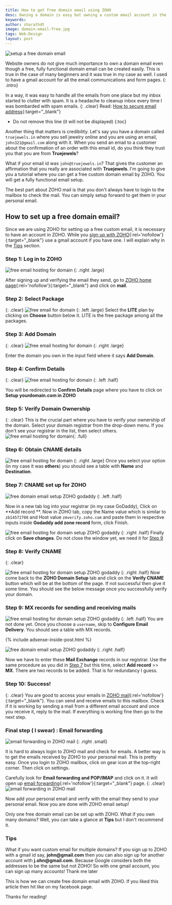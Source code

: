 ```yaml
---
title: How to get free domain email using ZOHO
desc: Owning a domain is easy but owning a custom email account in the domain name is not. Now with ZOHO it is easy to obtain a free domain email. Learn how to setup a domain email free with ZOHO.
keywords: 
author: sharathdt
image: domain-email-free.jpg
tags: Web-Design
layout: post
---
```


<img alt="setup a free domain email" title="free domain email" itemprop="thumbnailUrl" class="left half noborder" src="{{ site.url }}/thumbs/domain-email-free.jpg">

<i class="fa fa-quote-left fa-3x fa-pull-left fa-border"></i>Website owners do not give much importance to own a domain email even though a free, fully functional domain email can be created easily. This is true in the case of many beginners and it was true in my case as well. I used to have a gmail account for all the email communications and form pages.
{: .intro}

In a way, it was easy to handle all the emails from one place but my inbox started to clutter with spam. It is a headache to cleanup inbox every time I was bombarded with spam emails.
{: .clear}
Read: [How to secure email address](/how-to-add-form-option-to-jekyll-websites/#step-5-secure-your-email){:target="_blank"}

<div class="clear"></div>   


* Do not remove this line (it will not be displayed) 
{:toc}


Another thing that matters is credibility. Let's say you have a domain called ```truejewels.in``` where you sell jewelry online and you are using an email, ```john321@gmail.com``` along with it. When you send an email to a customer about the confirmation of an order with this email id, do you think they trust you that you are from **Truejewels**?

What if your email id was ```john@truejewels.in```? That gives the customer an affirmation that you really are associated with **Truejewels**. I'm going to give you a tutorial where you can get a free custom domain email by ZOHO. You will get a fully functional email setup.

The best part about ZOHO mail is that you don't always have to login to the mailbox to check the mail. You can simply setup forward to get them in your personal email.

## How to set up a free domain email?

Since we are using ZOHO for setting up a free custom email, it is necessary to have an account in ZOHO. While you [sign up with ZOHO](https://www.zoho.com/signup.html){:rel='nofollow'}{:target="_blank"} use a gmail account if you have one. I will explain why in the [Tips](#Tips) section.

### Step 1: Log in to ZOHO
![free email hosting for domain ](/images/setup-custom-domain-email-with-ZOHO.jpg)
{: .right .large}

After signing up and verifying the email they send, go to [ZOHO home page](https://home.zoho.com/home){:rel='nofollow'}{:target="_blank"} and click on **mail**.


### Step 2: Select Package
{: .clear}
![free email for domain](/images/setup-custom-domain-email-with-ZOHO-2.jpg)
{: .left .large}
Select the **LITE** plan by clicking on **Choose** button below it. LITE is the free package among all the packages.

### Step 3: Add Domain
{: .clear}
![free email hosting for domain](/images/setup-custom-domain-email-with-ZOHO-3.jpg)
{: .right .large}

Enter the domain you own in the input field where it says **Add Domain**.


### Step 4: Confirm Details
{: .clear}
![free email hosting for domain](/images/setup-custom-domain-email-with-ZOHO-4.jpg)
{: .left .half}

You will be redirected to **Confirm Details** page where you have to click on **Setup yourdomain.com in ZOHO**


### Step 5: Verify Domain Ownership
{: .clear}
This is the crucial part where you have to verify your ownership of the domain. Select your domain registrar from the drop-down menu. If you don't see your registrar in the list, then select others.
![free email hosting for domain](/images/setup-custom-domain-email-with-ZOHO-5.jpg){: .full}

### Step 6: Obtain CNAME details

![free email hosting for domain](/images/setup-custom-domain-email-with-ZOHO-6.jpg)
{: .right .large}
Once you select your option (in my case it was **others**) you should see a table with **Name** and **Destination**.


<div id="step7 clear"></div>
<p class="clear"></p>

### Step 7: CNAME set up for ZOHO
![free domain email setup ZOHO godaddy](/images/setup-custom-domain-email-with-ZOHO-7.jpg)
{: .left .half}

Now in a new tab log into your registrar (in my case GoDaddy), Click on **Add record **. Now in ZOHO tab, copy the Name value which is similar to ```zb14572708``` and Host value ```zmverify.zoho.com``` and paste them in respective inputs inside **Godaddy add zone record** form, click Finish.

<p class="clear"></p>

![free email hosting for domain setup ZOHO godaddy](/images/setup-custom-domain-email-with-ZOHO-8.jpg)
{: .right .half}
Finally click on **Save changes**. Do not close the window yet, we need it for <a href="#step9">Step 9</a>

### Step 8: Verify CNAME
{: .clear}

![free email hosting for domain setup ZOHO godaddy](/images/setup-custom-domain-email-with-ZOHO-9.jpg)
{: .right .half}
Now come back to the **ZOHO Domain Setup** tab and click on the **Verify CNAME** button which will be at the bottom of the page. If not successful then give it some time. You should see the below message once you successfully verify your domain.

<div id="step9 clear"></div>

### Step 9: MX records for sending and receiving mails

![free email hosting for domain setup ZOHO godaddy](/images/setup-custom-domain-email-with-ZOHO-10.jpg)
{: .left .half}
You are not done yet. Once you choose a ```username```, skip to **Configure Email Delivery**. You should see a table with MX records. 

<p class="clear"></p>

{% include adsense-inside-post.html %}


![free domain email setup ZOHO godaddy](/images/setup-custom-domain-email-with-ZOHO-11.jpg)
{: .right .half}

Now we have to enter these **Mail Exchange** records in our registrar. Use the same procedure as you did in <a href="#step7">Step 7</a> but this time, select **Add record** &gt;&gt; **MX**. There are two records to be added. That is for redundancy I guess.

### Step 10: Success!
{: .clear}
You are good to access your emails in [ZOHO mail](https://mail.zoho.com/){:rel='nofollow'}{:target="_blank"}. You can send and receive emails to this mailbox. Check if it is working by sending a mail from a different email account and once you receive it, reply to the mail. If everything is working fine then go to the next step.

### Final step ( I swear) : Email forwarding

![email forwarding in ZOHO mail](/images/setup-custom-domain-email-with-ZOHO-12.jpg)
{: .right .small}

It is hard to always login to ZOHO mail and check for emails. A better way is to get the emails received by ZOHO to your personal mail. This is pretty easy. Once you login to ZOHO mailbox, click on gear icon at the top-right corner. Then click on settings.

Carefully look for **Email forwarding and POP/IMAP** and click on it. It will open up [email forwarding](https://mail.zoho.com/mail/zmset.do#12){:rel='nofollow'}{:target="_blank"} page.
{: .clear}
![email forwarding in ZOHO mail](/images/setup-custom-domain-email-with-ZOHO-13.jpg)

Now add your personal email and verify with the email they send to your personal email. Now you are done with ZOHO email setup!

Only one free domain email can be set up with ZOHO. What if you own many domains? Well, you can take a glance at **Tips** but I don't recommend it.
<div class="tips" id="Tips">
<h3>Tips</h3>
<p>What if you want custom email for multiple domains? If you sign up to ZOHO with a gmail id say, <strong>john@gmail.com</strong> then you can also sign up for another account with <strong>j.ohn@gmail.com</strong>. Because Google considers both the addresses to be the same but not ZOHO! So with one gmail account, you can sign up many accounts! Thank me later</p>
</div>

This is how we can create free domain email with ZOHO. If you liked this article then hit like on my facebook page.

Thanks for reading!